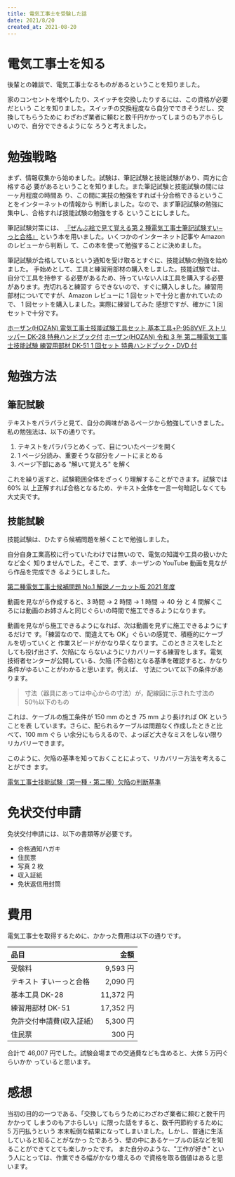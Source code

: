 ```yaml
---
title: 電気工事士を受験した話
date: 2021/8/20
created_at: 2021-08-20
---
```


# 電気工事士を知る

後輩との雑談で、電気工事士なるものがあるということを知りました。

家のコンセントを増やしたり、スイッチを交換したりするには、この資格が必要だという
ことを知りました。スイッチの交換程度なら自分でできそうだし、交換してもらうために
わざわざ業者に頼むと数千円かかってしまうのもアホらしいので、自分でできるようにな
ろうと考えました。

# 勉強戦略

まず、情報収集から始めました。試験は、筆記試験と技能試験があり、両方に合格する必
要があるということを知りました。また筆記試験と技能試験の間には一ヶ月程度の時間あ
り、この間に実技の勉強をすれば十分合格できるということをインターネットの情報から
判断しました。なので、まず筆記試験の勉強に集中し、合格すれば技能試験の勉強をする
ということにしました。

筆記試験対策には、
[『ぜんぶ絵で見て覚える第 2 種電気工事士筆記試験すい~っと合格』](https://www.amazon.co.jp/dp/4907394829/ref=cm_sw_em_r_mt_dp_FFN549QBYAN94XW9PJCA)
という本を用いました。いくつかのインターネット記事や Amazon のレビューから判断し
て、この本を使って勉強することに決めました。

筆記試験が合格しているという通知を受け取るとすぐに、技能試験の勉強を始めました。
手始めとして、工具と練習用部材の購入をしました。技能試験では、自分で工具を持参す
る必要があるため、持っていない人は工具を購入する必要があります。売切れると練習す
らできないので、すぐに購入しました。練習用部材についてですが、Amazon レビューに 1
回セットで十分と書かれていたので、 1 回セットを購入しました。実際に練習してみた
感想ですが、確かに 1 回セットで十分です。

[ホーザン(HOZAN) 電気工事士技能試験工具セット 基本工具+P-958VVF ストリッパー DK-28 特典ハンドブック付](https://www.amazon.co.jp/dp/B079JFJHSM/ref=cm_sw_em_r_mt_dp_XXVP62V75N13EAKXQMGA)
[ホーザン(HOZAN) 令和 3 年 第二種電気工事士技能試験 練習用部材 DK-51 1 回セット 特典ハンドブック・DVD 付](https://www.amazon.co.jp/dp/B079JG1MD1/ref=cm_sw_em_r_mt_dp_B7TEQK4DY35ABWT2BHHY)

# 勉強方法

## 筆記試験

テキストをパラパラと見て、自分の興味があるページから勉強していきました。
私の勉強法は、以下の通りです。

1. テキストをパラパラとめくって、目についたページを開く
2. 1 ページ分読み、重要そうな部分をノートにまとめる
3. ページ下部にある "解いて覚えろ" を解く

これを繰り返すと、試験範囲全体をざっくり理解することができます。試験では 60% 以
上正解すれば合格となるため、テキスト全体を一言一句暗記しなくても大丈夫です。

## 技能試験

技能試験は、ひたすら候補問題を解くことで勉強しました。

自分自身工業高校に行っていたわけでは無いので、電気の知識や工具の扱いかたなど全く
知りませんでした。そこで、まず、ホーザンの YouTube 動画を見ながら作品を完成でき
るようにしました。

[第二種電気工事士候補問題 No.1 解説ノーカット版 2021 年度](https://www.youtube.com/watch?v=1W8skmCd9cg)

動画を見ながら作成すると、3 時間 → 2 時間 → 1 時間 → 40 分 と 4 問解くこ
ろには動画のお姉さんと同じぐらいの時間で施工できるようになります。

動画を見ながら施工できるようになれば、次は動画を見ずに施工できるようにするだけで
す。「練習なので、間違えても OK」ぐらいの感覚で、積極的にケーブルを切っていくと
作業スピードがかなり早くなります。このときミスをしたとしても投げ出さず、欠陥にな
らないようにリカバリーする練習をします。電気技術者センターが公開している、欠陥
(不合格)となる基準を確認すると、かなり条件がゆるいことがわかると思います。例えば、
寸法について以下の条件があります。

> 寸法（器具にあっては中心からの寸法）が，配線図に示された寸法の 50％以下のもの

これは、ケーブルの施工条件が 150 mm のとき 75 mm より長ければ OK ということを表
しています。さらに、配られるケーブルは問題なく作成したときと比べて、100 mm ぐら
い余分にもらえるので、よっぽど大きなミスをしない限りリカバリーできます。

このように、欠陥の基準を知っておくことによって、リカバリー方法を考えることができ
ます。

[電気工事士技能試験（第一種・第二種）欠陥の判断基準](https://www.shiken.or.jp/candidate/pdf/handankizyun2017.pdf)

# 免状交付申請

免状交付申請には、以下の書類等が必要です。

- 合格通知ハガキ
- 住民票
- 写真 2 枚
- 収入証紙
- 免状返信用封筒

# 費用

電気工事士を取得するために、かかった費用は以下の通りです。

| 品目                     |      金額 |
| :----------------------- | --------: |
| 受験料                   |  9,593 円 |
| テキスト すいーっと合格  |  2,090 円 |
| 基本工具 DK-28           | 11,372 円 |
| 練習用部材 DK-51         | 17,352 円 |
| 免許交付申請費(収入証紙) |  5,300 円 |
| 住民票                   |    300 円 |

合計で 46,007 円でした。試験会場までの交通費なども含めると、大体 5 万円ぐらいかか
っていると思います。

# 感想

当初の目的の一つである、「交換してもらうためにわざわざ業者に頼むと数千円かかって
しまうのもアホらしい」に限った話をすると、数千円節約するために 5 万円払うという
本末転倒な結果になってしまいました。しかし、普通に生活していると知ることがなかっ
たであろう、壁の中にあるケーブルの話などを知ることができてとても楽しかったです。
また自分のような、"工作が好き" という人にとっては、作業できる幅がかなり増えるの
で資格を取る価値はあると思います。
